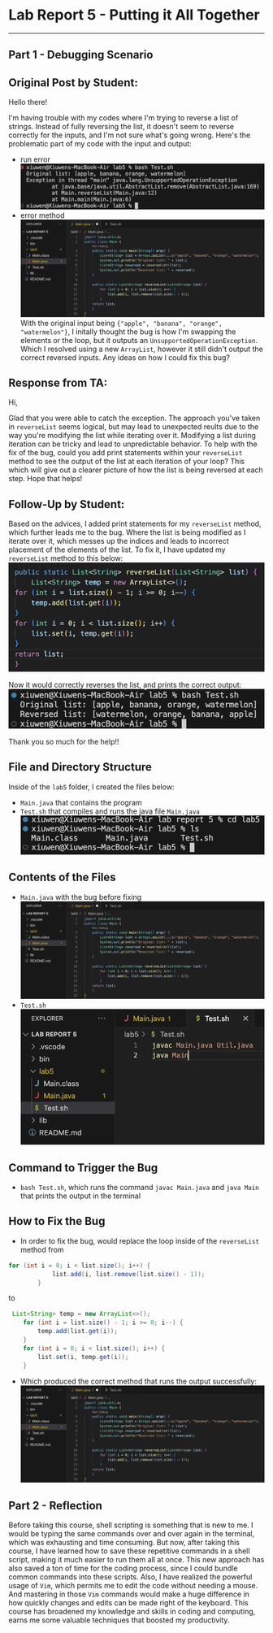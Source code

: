 # **Lab Report 5 - Putting it All Together**
---
## **Part 1 - Debugging Scenario**

**Original Post by Student:**
---
Hello there!

I'm having trouble with my codes where I'm trying to reverse a list of strings. Instead of fully reversing the list, it doesn't seem to reverse correctly for the inputs, and I'm not sure what's going wrong. Here's the problematic part of my code with the input and output:
- run error
![Image](error.png)
- error method
![Image](Mainbefore.png)
With the original input being `{"apple", "banana", "orange", "watermelon"}`, I initally thought the bug is how I'm swapping the elements or the loop, but it outputs an `UnsupportedOperationException`. Which I resolved using a new `ArrayList`, however it still didn't output the correct reversed inputs. Any ideas on how I could fix this bug?

**Response from TA:**
---
Hi,

Glad that you were able to catch the exception. The approach you've taken in `reverseList` seems logical, but may lead to unexpected reults due to the way you're modifying the list while iterating over it. Modifying a list during iteration can be tricky and lead to unpredictable behavior. To help with the fix of the bug, could you add print statements within your `reverseList` method to see the output of the list at each iteration of your loop? This which will give out a clearer picture of how the list is being reversed at each step. Hope that helps!

**Follow-Up by Student:**
---
Based on the advices, I added print statements for my `reverseList` method, which further leads me to the bug. Where the list is being modified as I iterate over it, which messes up the indices and leads to incorrect placement of the elements of the list. To fix it, I have updated my `reverseList` method to this below:
![Image](correctMethod.png)

Now it would correctly reverses the list, and prints the correct output:
![Image](correctOutput.png) 

Thank you so much for the help!!

**File and Directory Structure**
---
Inside of the `lab5` folder, I created the files below:
- `Main.java` that contains the program
- `Test.sh` that compiles and runs the java file `Main.java`
  ![Image](files.png)

**Contents of the Files**
---
- `Main.java` with the bug before fixing
  ![Image](Mainbefore.png)
- `Test.sh`
  ![Image](test.png)

**Command to Trigger the Bug**
---
- `bash Test.sh`, which runs the command `javac Main.java` and `java Main` that prints the output in the terminal

**How to Fix the Bug**
---
- In order to fix the bug, would replace the loop inside of the `reverseList` method from 
```java
for (int i = 0; i < list.size(); i++) {
            list.add(i, list.remove(list.size() - 1));
        }
```
to
```java
 List<String> temp = new ArrayList<>();
    for (int i = list.size() - 1; i >= 0; i--) {
        temp.add(list.get(i));
    }
    for (int i = 0; i < list.size(); i++) {
        list.set(i, temp.get(i));
    }
```
- Which produced the correct method that runs the output successfully:
![Image](Main.png)

## **Part 2 - Reflection**
Before taking this course, shell scripting is something that is new to me. I would be typing the same commands over and over again in the terminal, which was exhausting and time consuming. But now, after taking this course, I have learned how to save these repetitive commands in a shell script, making it much easier to run them all at once. This new approach has also saved a ton of time for the coding process, since I could bundle common commands into these scripts. Also, I have realized the powerful usage of `Vim`, which permits me to edit the code without needing a mouse. And mastering in those `Vim` commands would make a huge difference in how quickly changes and edits can be made right of the keyboard. This course has broadened my knowledge and skills in coding and computing, earns me some valuable techniques that boosted my productivity.




